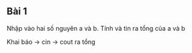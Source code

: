 ## Bài 1

Nhập vào hai số nguyên a và b.
Tính và tin ra tổng của a và b

Khai báo -> cin -> cout ra tổng